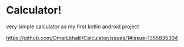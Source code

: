 # Calculator!


very simple calculator as my first kotlin android project 


https://github.com/OmarLkhalil/Calculator/issues/1#issue-1355835304
